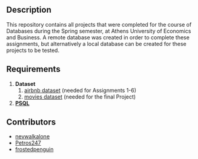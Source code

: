 ## Description
This repository contains all projects that were completed for the course of Databases during the Spring semester, at Athens University of Economics and Business.
A remote database was created in order to complete these assignments, but alternatively a local database can be created for these projects to be 
tested.


## Requirements

1. **Dataset**
   1. [airbnb dataset]() (needed for Αssignments 1-6)
   2. [movies dataset]() (needed for the final Project)
2. [**PSQL**]()

## Contributors
* [nevwalkalone](https://github.com/nevwalkalone)
* [Petros247](https://github.com/Petros247)
* [frostedpenguin](https://github.com/frostedpenguin)

